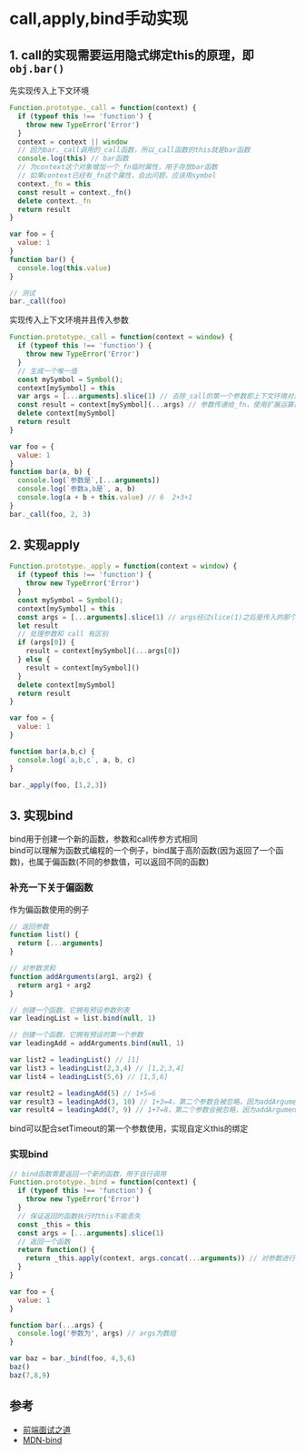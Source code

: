 # call,apply,bind手动实现

## 1. call的实现需要运用隐式绑定this的原理，即`obj.bar()`

先实现传入上下文环境

```js
Function.prototype._call = function(context) {
  if (typeof this !== 'function') {
    throw new TypeError('Error')
  }
  context = context || window
  // 因为bar._call调用的_call函数，所以_call函数的this就是bar函数
  console.log(this) // bar函数
  // 为context这个对象增加一个_fn临时属性，用于存放bar函数
  // 如果context已经有_fn这个属性，会出问题，应该用symbol
  context._fn = this
  const result = context._fn()
  delete context._fn
  return result
}

var foo = {
  value: 1
}
function bar() {
  console.log(this.value)
}

// 测试
bar._call(foo)
```

实现传入上下文环境并且传入参数

```js
Function.prototype._call = function(context = window) {
  if (typeof this !== 'function') {
    throw new TypeError('Error')
  }
  // 生成一个唯一值
  const mySymbol = Symbol();
  context[mySymbol] = this
  var args = [...arguments].slice(1) // 去除_call的第一个参数即上下文环境对象，剩下的即参数
  const result = context[mySymbol](...args) // 参数传递给_fn，使用扩展运算符把数组转换成逗号分隔的参数序列
  delete context[mySymbol]
  return result
}

var foo = {
  value: 1
}
function bar(a, b) {
  console.log(`参数是`,[...arguments])
  console.log(`参数a,b是`, a, b)
  console.log(a + b + this.value) // 6  2+3+1
}
bar._call(foo, 2, 3)
```

## 2. 实现apply

```js
Function.prototype._apply = function(context = window) {
  if (typeof this !== 'function') {
    throw new TypeError('Error')
  }
  const mySymbol = Symbol();
  context[mySymbol] = this
  const args = [...arguments].slice(1) // args经过slice(1)之后是传入的那个数组
  let result
  // 处理参数和 call 有区别
  if (args[0]) {
    result = context[mySymbol](...args[0])
  } else {
    result = context[mySymbol]()
  }
  delete context[mySymbol]
  return result
}

var foo = {
  value: 1
}

function bar(a,b,c) {
  console.log(`a,b,c`, a, b, c)
}

bar._apply(foo, [1,2,3])
```

## 3. 实现bind  

bind用于创建一个新的函数，参数和call传参方式相同  
bind可以理解为函数式编程的一个例子，bind属于高阶函数(因为返回了一个函数)，也属于偏函数(不同的参数值，可以返回不同的函数)

### 补充一下关于偏函数

作为偏函数使用的例子
```js
// 返回参数
function list() {
  return [...arguments]
}

// 对参数求和
function addArguments(arg1, arg2) {
  return arg1 + arg2
}

// 创建一个函数，它拥有预设参数列表
var leadingList = list.bind(null, 1)

// 创建一个函数，它拥有预设的第一个参数
var leadingAdd = addArguments.bind(null, 1)

var list2 = leadingList() // [1]
var list3 = leadingList(2,3,4) // [1,2,3,4]
var list4 = leadingList(5,6) // [1,5,6]

var result2 = leadingAdd(5) // 1+5=6
var result3 = leadingAdd(3, 10) // 1+3=4，第二个参数会被忽略，因为addArguments只设置了两个参数
var result4 = leadingAdd(7, 9) // 1+7=8，第二个参数会被忽略，因为addArguments只设置了两个参数
```

bind可以配合setTimeout的第一个参数使用，实现自定义this的绑定

### 实现bind

```js
// bind函数需要返回一个新的函数，用于自行调用
Function.prototype._bind = function(context) {
  if (typeof this !== 'function') {
    throw new TypeError('Error')
  }
  // 保证返回的函数执行时this不能丢失
  const _this = this
  const args = [...arguments].slice(1)
  // 返回一个函数
  return function() {
    return _this.apply(context, args.concat(...arguments)) // 对参数进行拼接
  }
}

var foo = {
  value: 1
}

function bar(...args) {
  console.log('参数为', args) // args为数组
}

var baz = bar._bind(foo, 4,5,6)
baz()
baz(7,8,9)
```

## 参考

- [前端面试之道](https://juejin.im/book/5bdc715fe51d454e755f75ef/section/5bdd0d8e6fb9a04a044073fe)
- [MDN-bind](https://developer.mozilla.org/zh-CN/docs/Web/JavaScript/Reference/Global_Objects/Function/bind)